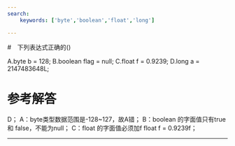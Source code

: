 ```yaml
---
search:
    keywords: ['byte','boolean','float','long']

---
```



#　下列表达式正确的()

A.byte b = 128;
B.boolean flag = null;
C.float f = 0.9239;
D.long a = 2147483648L;

# 参考解答

D；
A：byte类型数据范围是-128~127，故A错；
B：boolean 的字面值只有true 和 false，不能为null；
C：float 的字面值必须加f float f = 0.9239f；

---